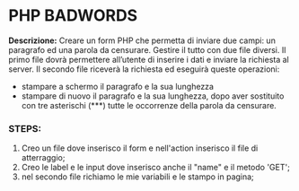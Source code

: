 **PHP BADWORDS**
======

**Descrizione:**
Creare un form PHP che permetta di inviare due campi: un paragrafo ed una parola da censurare.
Gestire il tutto con due file diversi.
Il primo file dovrà permettere all’utente di inserire i dati e inviare la richiesta al server.
Il secondo file riceverà la richiesta ed eseguirà queste operazioni:
- stampare a schermo il paragrafo e la sua lunghezza
- stampare di nuovo il paragrafo e la sua lunghezza, dopo aver sostituito con tre asterischi (***) tutte le occorrenze della parola da censurare.

### STEPS:

1) Creo un file dove inserisco il form e nell'action inserisco il file di atterraggio;
2) Creo le label e le input dove inserisco anche il "name" e il metodo 'GET';
3) nel secondo file richiamo le mie variabili e le stampo in pagina;
